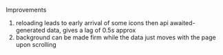 Improvements
1) reloading leads to early arrival of some icons then api awaited-generated data, gives a lag of 0.5s approx
2) background can be made firm while the data just moves with the page upon scrolling